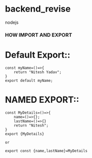 # backend_revise

nodejs

### HOW IMPORT AND EXPORT

# Default Export::

```
const myName=()=>{
    return "Nitesh Yadav";
}
export default myName;

```

# NAMED EXPORT::

```
const MyDetails=()=>{
    name=()=>{};
    lastName=()=>{}
    return "Nitesh";
}
export {MyDetails}

or

export const {name,lastName}=MyDetails


```
